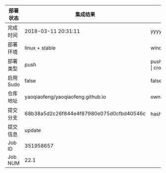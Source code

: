 部署状态 | 集成结果 | 参考值
---|---|---
完成时间 | 2018-03-11 20:31:11 | yyyy-mm-dd hh:mm:ss
部署环境 | linux + stable | window \| linux + stable
部署类型 | push | push \| pull_request \| api \| cron
启用Sudo | false | false \| true
仓库地址 | yaoqiaofeng/yaoqiaofeng.github.io | owner_name/repo_name
提交分支 | 68b38a5d2c26f844e4f87980e075d0cfbd40546c | hash 16位
提交信息 | update |
Job ID   | 351958657 | 
Job NUM  | 22.1 | 
